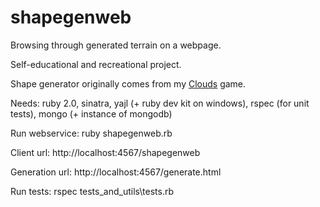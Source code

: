 shapegenweb
===========

Browsing through generated terrain on a webpage.

Self-educational and recreational project.

Shape generator originally comes from my [Clouds](https://github.com/bartekkalinka/clouds) game.

Needs: ruby 2.0, sinatra, yajl (+ ruby dev kit on windows), rspec (for unit tests), mongo (+ instance of mongodb)

Run webservice: ruby shapegenweb.rb

Client url: http://localhost:4567/shapegenweb

Generation url: http://localhost:4567/generate.html

Run tests: rspec tests_and_utils\tests.rb
